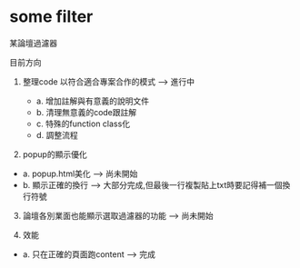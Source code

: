 # some filter

某論壇過濾器<br>

目前方向<br>


1. 整理code 以符合適合專案合作的模式 --> 進行中  
   * a. 增加註解與有意義的說明文件 <br>
   * b. 清理無意義的code跟註解  <br>
   * c. 特殊的function class化  <br>
   * d. 調整流程  <br>

2. popup的顯示優化<br>
* a. popup.html美化 --> 尚未開始 <br>
* b. 顯示正確的換行 --> 大部分完成,但最後一行複製貼上txt時要記得補一個換行符號 <br>


3. 論壇各別業面也能顯示選取過濾器的功能 --> 尚未開始 <br>

4. 效能<br>
* a. 只在正確的頁面跑content --> 完成
